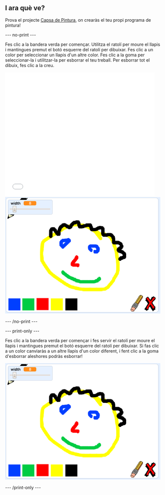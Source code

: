## I ara què ve?

Prova el projecte [Capsa de Pintura](https://projects.raspberrypi.org/en/projects/paint-box?utm_source=pathway&utm_medium=whatnext&utm_campaign=projects), on crearàs el teu propi programa de pintura!

--- no-print ---

Fes clic a la bandera verda per començar. Utilitza el ratolí per moure el llapis i mantingues premut el botó esquerre del ratolí per dibuixar. Fes clic a un color per seleccionar un llapis d'un altre color. Fes clic a la goma per seleccionar-la i utilitzar-la per esborrar el teu treball. Per esborrar tot el dibuix, fes clic a la creu.

<div class="scratch-preview">
  <iframe allowtransparency="true" width="485" height="402" src="//scratch.mit.edu/projects/embed/267243161/?autostart=false" frameborder="0" scrolling="no"></iframe>
  <img src="images/paint-box-showcase.png">
</div>

--- /no-print ---

--- print-only ---

Fes clic a la bandera verda per començar i fes servir el ratolí per moure el llapis i mantingues premut el botó esquerre del ratolí per dibuixar. Si fas clic a un color canviaràs a un altre llapis d'un color diferent, i fent clic a la goma d'esborrar aleshores podràs esborrar!

![aparador](images/paint-box-showcase.png)

--- /print-only ---
